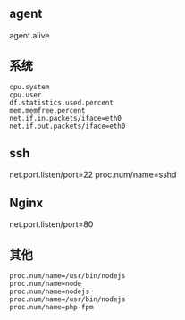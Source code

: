 
## agent

agent.alive

## 系统

```
cpu.system
cpu.user
df.statistics.used.percent
mem.memfree.percent
net.if.in.packets/iface=eth0
net.if.out.packets/iface=eth0
```

## ssh

net.port.listen/port=22
proc.num/name=sshd

## Nginx

net.port.listen/port=80

## 其他

```
proc.num/name=/usr/bin/nodejs 
proc.num/name=node 
proc.num/name=nodejs 
proc.num/name=/usr/bin/nodejs 
proc.num/name=php-fpm
```
